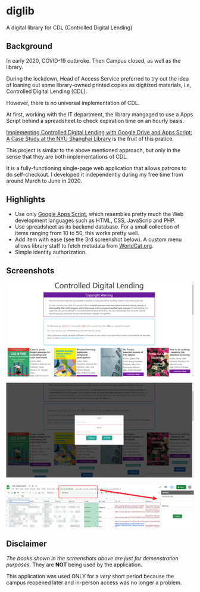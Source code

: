 # diglib
A digital library for CDL (Controlled Digital Lending)

## Background
In early 2020, COVID-19 outbroke. Then Campus closed, as well as the library. 

During the lockdown, Head of Access Service preferred to try out the idea of loaning out some library-owned printed copies as digitized materials, i.e, Controlled Digital Lending (CDL).

However, there is no universal implementation of CDL. 

At first, working with the IT department, the library mangaged to use a Apps Script behind a spreadsheet to check expiration time on an hourly basis.

[Implementing Controlled Digital Lending with Google Drive and Apps Script: A Case Study at the NYU Shanghai Library](https://doi.org/10.23974/ijol.2021.vol6.1.193) is the fruit of this pratice.

This project is similar to the above mentioned approach, but only in the sense that they are both implementations of CDL. 

It is a fully-functioning single-page web application that allows patrons to do self-checkout. I developed it independently during my free time from around March to June in 2020.


## Highlights
- Use only [Google Apps Script](https://developers.google.com/apps-script), which resembles pretty much the Web development languages such as HTML, CSS, JavaScrip and PHP.
- Use spreadsheet as its backend database. For a small collection of items ranging from 10 to 50, this works pretty well. 
- Add item with ease (see the 3rd screenshot below). A custom menu allows library staff to fetch metadata from [WorldCat.org](https://www.worldcat.org/). 
- Simple identity authorization. 

## Screenshots
![Homepage](https://github.com/Linerre/diglib/blob/master/CDL-2.png)

![user loan](https://github.com/Linerre/diglib/blob/master/cdl-1.png)

![metadata fetcher](https://github.com/Linerre/diglib/blob/master/CDL-3.png)

## Disclaimer
*The books shown in the screenshots above are just for demenstration purposes*.
They are **NOT** being used by the application. 

This application was used ONLY for a *very* short period because the campus reopened later and in-person access was no longer a problem.  
